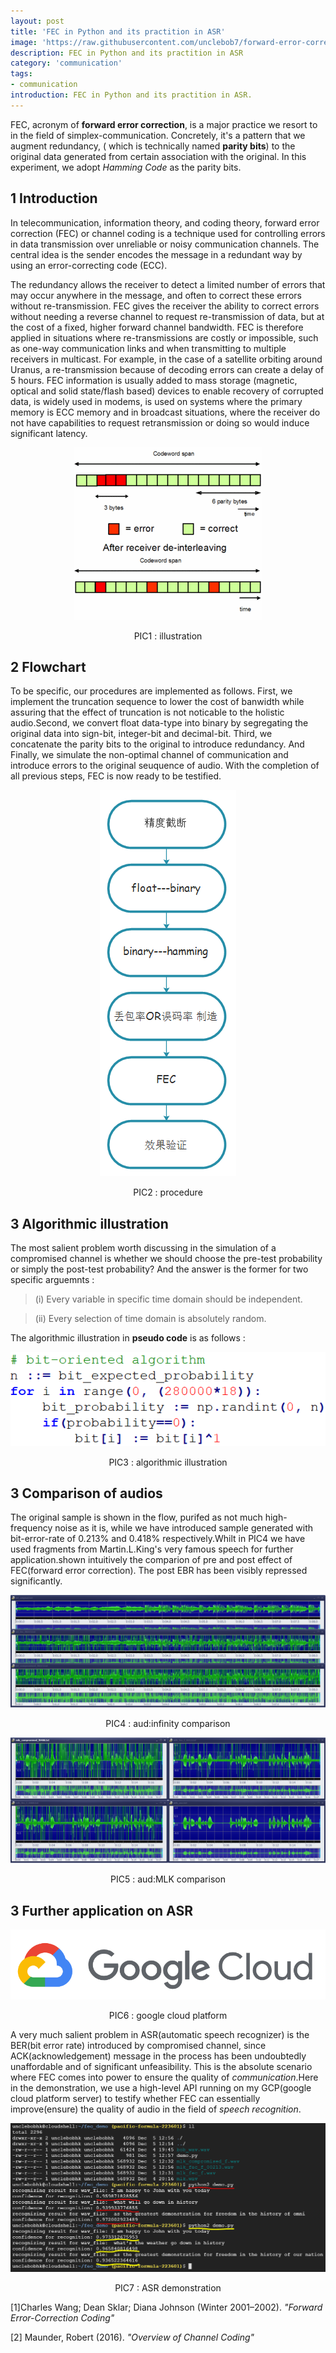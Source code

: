 ```yaml
---
layout: post
title: 'FEC in Python and its practition in ASR'
image: 'https://raw.githubusercontent.com/unclebob7/forward-error-correction-with-hamming-code/master/Forward-Error-Correction.gif'
description: FEC in Python and its practition in ASR
category: 'communication'
tags:
- communication
introduction: FEC in Python and its practition in ASR.
---
```


FEC, acronym of **forward error correction**, is a major practice we resort to in the field of simplex-communication. Concretely, it's a pattern that we augment redundancy, ( which is technically named **parity bits**) to the original data generated from certain association with the original. In this experiment, we adopt *Hamming Code* as the parity bits. 

## 1    Introduction
In telecommunication, information theory, and coding theory, forward error correction (FEC) or channel coding is a technique used for controlling errors in data transmission over unreliable or noisy communication channels. The central idea is the sender encodes the message in a redundant way by using an error-correcting code (ECC).

The redundancy allows the receiver to detect a limited number of errors that may occur anywhere in the message, and often to correct these errors without re-transmission. FEC gives the receiver the ability to correct errors without needing a reverse channel to request re-transmission of data, but at the cost of a fixed, higher forward channel bandwidth. FEC is therefore applied in situations where re-transmissions are costly or impossible, such as one-way communication links and when transmitting to multiple receivers in multicast. For example, in the case of a satellite orbiting around Uranus, a re-transmission because of decoding errors can create a delay of 5 hours. FEC information is usually added to mass storage (magnetic, optical and solid state/flash based) devices to enable recovery of corrupted data, is widely used in modems, is used on systems where the primary memory is ECC memory and in broadcast situations, where the receiver do not have capabilities to request retransmission or doing so would induce significant latency.

<p align="center">
  <img src="https://raw.githubusercontent.com/unclebob7/forward-error-correction-with-hamming-code/master/Forward-Error-Correction.gif">
</p>

<center>PIC1 : illustration</center>

## 2    Flowchart
To be specific, our procedures are implemented as follows. First, we implement the truncation sequence to lower the cost of banwidth while assuring that the effect of truncation is not noticable to the holistic audio.Second, we convert float data-type into binary by segregating the original data into sign-bit, integer-bit and decimal-bit. Third, we concatenate the parity bits to the original to introduce redundancy.
And Finally, we simulate the non-optimal channel of communication and introduce errors to the original seuquence of audio. With the completion of all previous steps, FEC is now ready to be testified.

<p align="center">
  <img src="https://raw.githubusercontent.com/unclebob7/forward-error-correction-with-hamming-code/master/procedure.png">
</p>

<center>PIC2 : procedure</center>

## 3    Algorithmic illustration
The most salient problem worth discussing in the simulation of a compromised channel is whether we should choose the pre-test probability or simply the post-test probability?
And the answer is the former for two specific arguemnts : 
> (i) Every variable in specific time domain should be independent.

> (ii) Every selection of time domain is absolutely random.

The algorithmic illustration in **pseudo code** is as follows : 
<p align="center">
  <img src="https://raw.githubusercontent.com/unclebob7/forward-error-correction-with-hamming-code/master/pseudo_code.png">
</p>


<center>PIC3 : algorithmic illustration</center>

## 3    Comparison of audios
The original sample is shown in the flow, purifed as not much high-frequency noise as it is, while we have introduced sample generated with bit-error-rate of 0.213% and 0.418% respectively.Whilt in PIC4 we have used fragments from Martin.L.King's very famous speech for further application.shown intuitively the comparion of pre and post effect of FEC(forward error correction). The post EBR has been visibly repressed significantly.

![INF FEC](https://raw.githubusercontent.com/unclebob7/forward-error-correction-with-hamming-code/master/inf_comp.PNG)
<center>PIC4 : aud:infinity comparison</center>

![MLK FEC](https://raw.githubusercontent.com/unclebob7/forward-error-correction-with-hamming-code/master/mlk_comp.PNG)
<center>PIC5 : aud:MLK comparison</center>

## 3    Further application on ASR
![ASR EG](https://raw.githubusercontent.com/unclebob7/forward-error-correction-with-hamming-code/master/gcp.png)

<center>PIC6 : google cloud platform</center>

A very much salient problem in ASR(automatic speech recognizer) is the BER(bit error rate) introduced by compromised channel, since ACK(acknowledgement) message in the process has been undoubtedly unaffordable and of significant unfeasibility. This is the absolute scenario where FEC comes into power to ensure the quality of *communication*.Here in the demonstration, we use a high-level API running on my GCP(google cloud platform server) to testify whether FEC can essentially improve(ensure) the quality of audio in the field of *speech recognition*.

![ASR EG](https://raw.githubusercontent.com/unclebob7/forward-error-correction-with-hamming-code/master/fec_gradient_ascend.PNG)

<center>PIC7 : ASR demonstration</center>

[1]Charles Wang; Dean Sklar; Diana Johnson (Winter 2001–2002). *"Forward Error-Correction Coding"*

[2] Maunder, Robert (2016). *"Overview of Channel Coding"*
